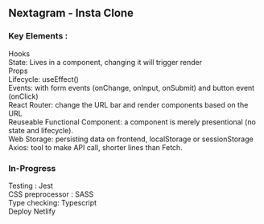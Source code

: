 ## Nextagram - Insta Clone


### Key Elements :
Hooks<br/>
State: Lives in a component, changing it will trigger render<br/>
Props<br/>
Lifecycle: useEffect()<br/>
Events:  with form events (onChange, onInput, onSubmit) and button event (onClick)<br/>
React Router: change the URL bar and render components based on the URL<br/>
Reuseable Functional Component:  a component is merely presentional (no state and lifecycle).<br/>
Web Storage: persisting data on frontend, localStorage or sessionStorage <br/>
Axios: tool to make API call, shorter lines than Fetch.<br/>


### In-Progress
Testing : Jest<br/>
CSS preprocessor : SASS<br/>
Type checking: Typescript<br/>
Deploy Netlify
